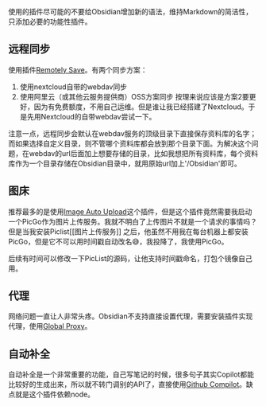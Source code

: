 使用的插件尽可能的不要给Obsidian增加新的语法，维持Markdown的简洁性，只添加必要的功能性插件。
## 远程同步

使用插件[Remotely Save](https://github.com/remotely-save/remotely-save)。有两个同步方案：
1. 使用nextcloud自带的webdav同步
2. 使用阿里云（或其他云服务提供商）OSS方案同步
按理来说应该是方案2要更好，因为有免费额度，不用自己运维。但是谁让我已经搭建了Nextcloud。于是先用Nextcloud的自带webdav尝试一下。

注意一点，远程同步会默认在webdav服务的顶级目录下直接保存资料库的名字；而如果选择自定义目录，则不管哪个资料库都会放到那个目录下面。为解决这个问题，在webdav的url后面加上想要存储的目录，比如我想把所有资料库，每个资料库作为一个目录存储在Obsidian目录中，就用原始url加上'/Obsidian'即可。

## 图床

推荐最多的是使用[Image Auto Upload]()这个插件，但是这个插件竟然需要我启动一个PicGo作为图片上传服务。我就不明白了上传图片不就是一个请求的事情吗？但是当我安装Piclist[[图片上传服务]]
之后，他虽然不用我在每台机器上都安装PicGo，但是它不可以用时间戳自动改名😅，我投降了，我使用PicGo。

后续有时间可以修改一下PicList的源码，让他支持时间戳命名，打包个镜像自己用。

## 代理

网络问题一直让人非常头疼。Obsidian不支持直接设置代理，需要安装插件实现代理，使用[Global Proxy](https://github.com/windingblack/obsidian-global-proxy)。

## 自动补全

自动补全是一个非常重要的功能，自己写笔记的时候，很多句子其实Copilot都能比较好的生成出来，所以就不转门调别的API了，直接使用[Github Compilot](https://github.com/Pierrad/obsidian-github-copilot)。缺点就是这个插件依赖node。


